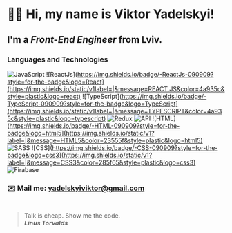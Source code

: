 # 👋🏻 Hi, my name is **Viktor Yadelskyi**!
## I'm a *Front-End Engineer* from Lviv.
### Languages and Technologies 
![JavaScript](https://img.shields.io/static/v1?label=|&message=JAVASCRIPT&color=3c7f5d&style=plastic&logo=javascript)
![ReactJs](https://img.shields.io/badge/-ReactJs-090909?style=for-the-badge&logo=React](https://img.shields.io/static/v1label=|&message=REACT.JS&color=4a935c&style=plastic&logo=react)
![TypeScript](https://img.shields.io/badge/-TypeScript-090909?style=for-the-badge&logo=TypeScript](https://img.shields.io/static/v1label=|&message=TYPESCRIPT&color=4a935c&style=plastic&logo=typescript)
![Redux](https://img.shields.io/badge/-Redux-090909?style=for-the-badge&logo=Redux)
![API](https://img.shields.io/badge/-REST&#032;API-090909?style=for-the-badge)
![HTML](https://img.shields.io/badge/-HTML-090909?style=for-the-badge&logo=html5](https://img.shields.io/static/v1?label=|&message=HTML5&color=23555f&style=plastic&logo=html5)
![SASS](https://img.shields.io/static/v1?label=|&message=SASS&color=2b625f&style=plastic&logo=sass)
![CSS](https://img.shields.io/badge/-CSS-090909?style=for-the-badge&logo=css3](https://img.shields.io/static/v1?label=|&message=CSS3&color=285f65&style=plastic&logo=css3)
![Firabase](https://img.shields.io/static/v1?label=|&message=FIREBASE&color=cbb148&style=plastic&logo=firebase)
### ✉️ Mail me: yadelskyiviktor@gmail.com
#
> Talk is cheap. Show me the code. <br/>
> ***Linus Torvalds***
